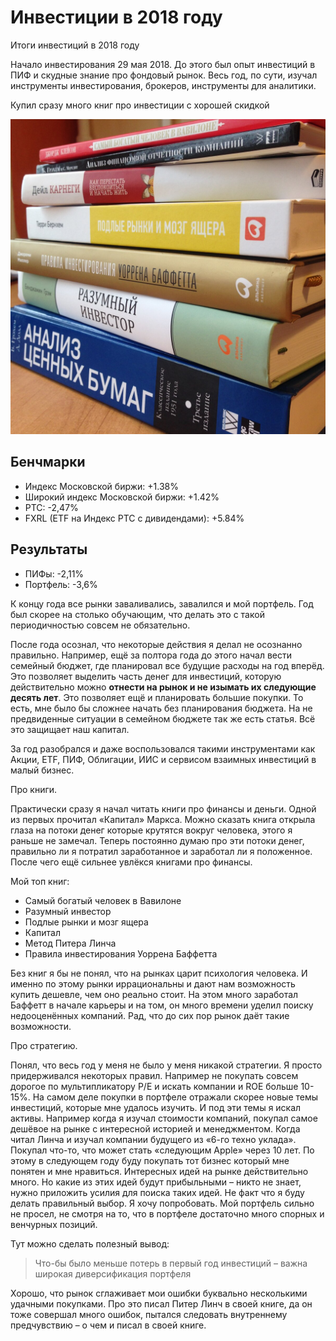 # Инвестиции в 2018 году

Итоги инвестиций в 2018 году

Начало инвестирования 29 мая 2018. До этого был опыт инвестиций в ПИФ и скудные знание про фондовый рынок. Весь год, по сути, изучал инструменты инвестирования, брокеров, инструменты для аналитики.

Купил сразу много книг про инвестиции с хорошей скидкой

![Книги про инвестиции](2018_1.jpg)

## Бенчмарки

* Индекс Московской биржи: +1.38%
* Широкий индекс Московской биржи: +1.42%
* РТС: -2,47%
* FXRL (ETF на Индекс РТС с дивидендами): +5.84%

## Результаты

* ПИФы: -2,11%
* Портфель: -3,6%

К концу года все рынки заваливались, завалился и мой портфель. Год был скорее на столько обучающим, что делать это с такой периодичностью совсем не обязательно.

После года осознал, что некоторые действия я делал не осознанно правильно. Например, ещё за полтора года до этого начал вести семейный бюджет, где планировал все будущие расходы на год вперёд. Это позволяет выделить часть денег для инвестиций, которую действительно можно __отнести на рынок и не изымать их следующие десять лет__. Это позволяет ещё и планировать большие покупки. То есть, мне было бы сложнее начать без планирования бюджета. На не предвиденные ситуации в семейном бюджете так же есть статья. Всё это защищает наш капитал.

За год разобрался и даже воспользовался такими инструментами как Акции, ETF, ПИФ, Облигации, ИИС и сервисом взаимных инвестиций в малый бизнес.

Про книги.

Практически сразу я начал читать книги про финансы и деньги. Одной из первых прочитал «Капитал» Маркса. Можно сказать книга открыла глаза на потоки денег которые крутятся вокруг человека, этого я раньше не замечал. Теперь постоянно думаю про эти потоки денег, правильно ли я потратил заработанное и заработал ли я положенное. После чего ещё сильнее увлёкся книгами про финансы.

Мой топ книг:

* Самый богатый человек в Вавилоне
* Разумный инвестор
* Подлые рынки и мозг ящера
* Капитал
* Метод Питера Линча
* Правила инвестирования Уоррена Баффетта

Без книг я бы не понял, что на рынках царит психология человека. И именно по этому рынки иррациональны и дают нам возможность купить дешевле, чем оно реально стоит. На этом много заработал Баффетт в начале карьеры и на том, он много времени уделил поиску недооценённых компаний. Рад, что до сих пор рынок даёт такие возможности.

Про стратегию.

Понял, что весь год у меня не было у меня никакой стратегии. Я просто придерживался некоторых правил. Например не покупать совсем дорогое по мультипликатору P/E и искать компании и ROE больше 10-15%. На самом деле покупки в портфеле отражали скорее новые темы инвестиций, которые мне удалось изучить. И под эти темы я искал активы. Например когда я изучал стоимости компаний, покупал самое дешёвое на рынке с интересной историей и менеджментом. Когда читал Линча и изучал компании будущего из «6-го техно уклада». Покупал что-то, что может стать «следующим Apple» через 10 лет. По этому в следующем году буду покупать тот бизнес который мне понятен и мне нравиться. Интересных идей на рынке действительно много. Но какие из этих идей будут прибыльными – никто не знает, нужно приложить усилия для поиска таких идей. Не факт что я буду делать правильный выбор. Я хочу попробовать. Мой портфель сильно не просел, не смотря на то, что в портфеле достаточно много спорных и венчурных позиций.

Тут можно сделать полезный вывод:

> Что-бы было меньше потерь в первый год инвестиций – важна широкая диверсификация портфеля

Хорошо, что рынок сглаживает мои ошибки буквально несколькими удачными покупками. Про это писал Питер Линч в своей книге, да он тоже совершал много ошибок, пытался следовать внутреннему предчувствию – о чем и писал в своей книге.
